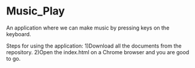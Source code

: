 # Music_Play
An application where we can make music by pressing keys on the keyboard.

Steps for using the application:
1)Download all the documents from the repository.
2)Open the index.html on a Chrome browser and you are good to go.

